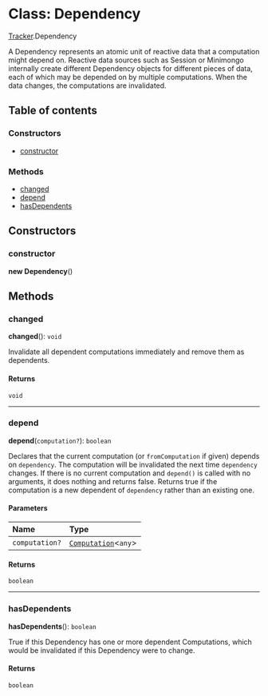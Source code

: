 # Class: Dependency

[Tracker](/auto-docs/editor/modules/Tracker.md).Dependency

A Dependency represents an atomic unit of reactive data that a
computation might depend on. Reactive data sources such as Session or
Minimongo internally create different Dependency objects for different
pieces of data, each of which may be depended on by multiple computations.
When the data changes, the computations are invalidated.

## Table of contents

### Constructors

* [constructor](/auto-docs/editor/classes/Tracker.Dependency.md#constructor)

### Methods

* [changed](/auto-docs/editor/classes/Tracker.Dependency.md#changed)
* [depend](/auto-docs/editor/classes/Tracker.Dependency.md#depend)
* [hasDependents](/auto-docs/editor/classes/Tracker.Dependency.md#hasdependents)

## Constructors

### constructor

**new Dependency**()

## Methods

### changed

**changed**(): `void`

Invalidate all dependent computations immediately and remove them as dependents.

#### Returns

`void`

***

### depend

**depend**(`computation?`): `boolean`

Declares that the current computation (or `fromComputation` if given) depends on `dependency`.  The computation will be invalidated the next time `dependency` changes.
If there is no current computation and `depend()` is called with no arguments, it does nothing and returns false.
Returns true if the computation is a new dependent of `dependency` rather than an existing one.

#### Parameters

| Name | Type |
| :------ | :------ |
| `computation?` | [`Computation`](/auto-docs/editor/classes/Tracker.Computation.md)<`any`> |

#### Returns

`boolean`

***

### hasDependents

**hasDependents**(): `boolean`

True if this Dependency has one or more dependent Computations, which would be invalidated if this Dependency were to change.

#### Returns

`boolean`
